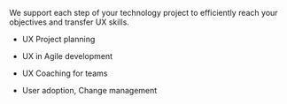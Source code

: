 We support each step of your technology project to efficiently reach your objectives and transfer UX skills.

* UX Project planning

* UX in Agile development

* UX Coaching for teams

* User adoption, Change management